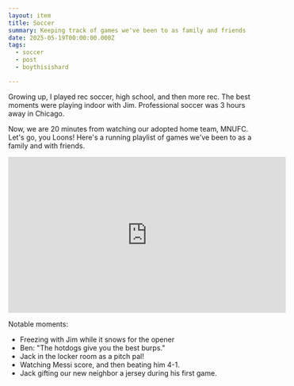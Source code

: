 ```yaml
---
layout: item
title: Soccer
summary: Keeping track of games we've been to as family and friends
date: 2025-05-19T00:00:00.000Z
tags:
  - soccer
  - post
  - boythisishard

---
```


Growing up, I played rec soccer, high school, and then more rec. The best moments were playing indoor with Jim. Professional soccer was 3 hours away in Chicago.

Now, we are 20 minutes from watching our adopted home team, MNUFC. Let's go, you Loons!
Here's a running playlist of games we've been to as a family and with friends.

<iframe width="560" height="315" src="https://www.youtube.com/embed/videoseries?si=V8_K6GTlkhyam46T&amp;list=PLshI3q7NUvJ9aIO0ZBeK4KG9vjfWKoPsn" title="YouTube video player" frameborder="0" allow="accelerometer; autoplay; clipboard-write; encrypted-media; gyroscope; picture-in-picture; web-share" referrerpolicy="strict-origin-when-cross-origin" allowfullscreen></iframe>

Notable moments:

- Freezing with Jim while it snows for the opener
- Ben: "The hotdogs give you the best burps."
- Jack in the locker room as a pitch pal!
- Watching Messi score, and then beating him 4-1.
- Jack gifting our new neighbor a jersey during his first game.